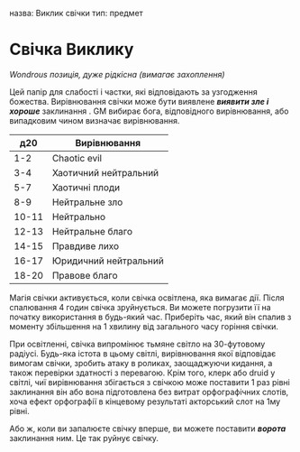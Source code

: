 назва: Виклик свічки тип: предмет

# Свічка Виклику
_Wondrous позиція, дуже рідкісна (вимагає захоплення)_

Цей папір для слабості і частки, які відповідають за узгодження божества. Вирівнювання свічки може бути виявлене **_виявити зле і хороше_** заклинання . GM вибирає бога, відповідного вирівнювання, або випадковим чином визначає вирівнювання.

| д20   | Вирівнювання          |
| ----- | --------------------- |
| 1-2   | Chaotic evil          |
| 3-4   | Хаотичний нейтральний |
| 5-7   | Хаотичні плоди        |
| 8-9   | Нейтральне зло        |
| 10-11 | Нейтрально            |
| 12-13 | Нейтральне благо      |
| 14-15 | Правдиве лихо         |
| 16-17 | Юридичний нейтральний |
| 18-20 | Правове благо         |

Магія свічки активується, коли свічка освітлена, яка вимагає дії. Після спалювання 4 годин свічка зруйнується. Ви можете погрузити її на початку використання в будь-який час. Приберіть час, який він спалив з моменту збільшення на 1 хвилину від загального часу горіння свічки.

При освітленні, свічка випромінює тьмяне світло на 30-футовому радіусі. Будь-яка істота в цьому світлі, вирівнювання якої відповідає вимогам свічки, зробить атаку в роликах, заощаджуючи кидання, а також перевірки здатності з перевагою. Крім того, клерк або druid у світлі, чиї вирівнювання збігається з свічкою може поставити 1 раз рівні заклинання він або вона підготовлена без витрат орфографічних слотів, хоча ефект орфографії в кінцевому результаті акторський слот на 1му рівні.

Або ж, коли ви запалюєте свічку вперше, ви можете поставити **_ворота_** заклинання ним. Це так руйнує свічку. 